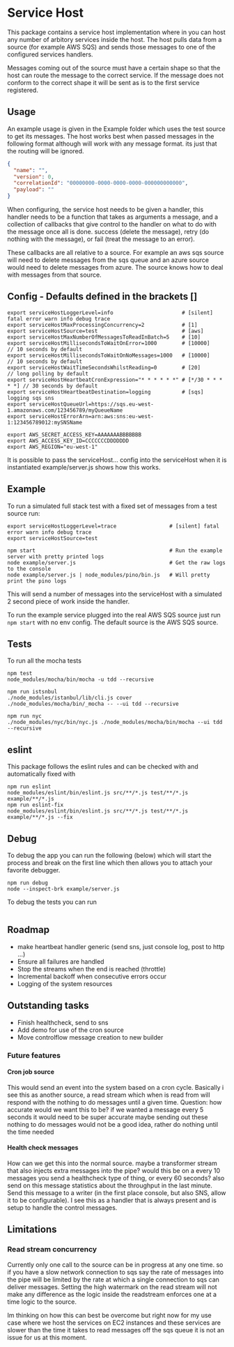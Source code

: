 # Service Host

This package contains a service host implementation where in you can host any number of arbitory services inside the host.
The host pulls data from a source (for example AWS SQS) and sends those messages to one of the configured services handlers.

Messages coming out of the source must have a certain shape so that the host can route the message to the correct service.
If the message does not conform to the correct shape it will be sent as is to the first service registered.


## Usage

An example usage is given in the Example folder which uses the test source to get its messages. The host works best when passed
messages in the following format although will work with any message format. its just that the routing will be ignored.

```json
{
  "name": "",
  "version": 0,
  "correlationId": "00000000-0000-0000-0000-000000000000",
  "payload": ""
}
```

When configuring, the service host needs to be given a handler, this handler needs to be a function that takes as arguments
a message, and a collection of callbacks that give control to the handler on what to do with the message once all is done.
success (delete the message), retry (do nothing with the message), or fail (treat the message to an error).

These callbacks are all relative to a source. For example an aws sqs source will need to delete messages from the sqs queue
and an azure source would need to delete messages from azure. The source knows how to deal with messages from that source.


## Config - Defaults defined in the brackets []
```
export serviceHostLoggerLevel=info                      # [silent] fatal error warn info debug trace
export serviceHostMaxProcessingConcurrency=2            # [1]
export serviceHostSource=test                           # [aws]
export serviceHostMaxNumberOfMessagesToReadInBatch=5    # [10]
export serviceHostMillisecondsToWaitOnError=1000        # [10000]          // 10 seconds by default
export serviceHostMillisecondsToWaitOnNoMessages=1000   # [10000]          // 10 seconds by default
export serviceHostWaitTimeSecondsWhilstReading=0        # [20]             // long polling by default
export serviceHostHeartbeatCronExpression="* * * * * *" # [*/30 * * * * *] // 30 seconds by default
export serviceHostHeartbeatDestination=logging          # [sqs] logging sqs sns
export serviceHostQueueUrl=https://sqs.eu-west-1.amazonaws.com/123456789/myQueueName
export serviceHostErrorArn=arn:aws:sns:eu-west-1:123456789012:mySNSName

export AWS_SECRET_ACCESS_KEY=AAAAAAABBBBBBB
export AWS_ACCESS_KEY_ID=CCCCCCCDDDDDDD
export AWS_REGION="eu-west-1"
```

It is possible to pass the serviceHost... config into the serviceHost when it is instantiated example/server.js shows how this works.


## Example
To run a simulated full stack test with a fixed set of messages from a test source run:
```
export serviceHostLoggerLevel=trace                 # [silent] fatal error warn info debug trace
export serviceHostSource=test

npm start                                           # Run the example server with pretty printed logs
node example/server.js                              # Get the raw logs to the console
node example/server.js | node_modules/pino/bin.js   # Will pretty print the pino logs
```
This will send a number of messages into the serviceHost with a simulated 2 second piece of work inside the handler.

To run the example service plugged into the real AWS SQS source just run ```npm start``` with no env config. The
default source is the AWS SQS source.


## Tests
To run all the mocha tests
```
npm test
node_modules/mocha/bin/mocha -u tdd --recursive

npm run istsnbul
./node_modules/istanbul/lib/cli.js cover ./node_modules/mocha/bin/_mocha -- --ui tdd --recursive

npm run nyc
./node_modules/nyc/bin/nyc.js ./node_modules/mocha/bin/mocha --ui tdd --recursive
```


## eslint
This package follows the eslint rules and can be checked with and automatically fixed with
```
npm run eslint
node_modules/eslint/bin/eslint.js src/**/*.js test/**/*.js example/**/*.js
npm run eslint-fix
node_modules/eslint/bin/eslint.js src/**/*.js test/**/*.js example/**/*.js --fix
```


## Debug
To debug the app you can run the following (below) which will start the process and
break on the first line which then allows you to attach your favorite debugger.
```
npm run debug
node --inspect-brk example/server.js
```

To debug the tests you can run
```

```

## Roadmap
* make heartbeat handler generic (send sns, just console log, post to http ...)
* Ensure all failures are handled
* Stop the streams when the end is reached (throttle)
* Incremental backoff when consecutive errors occur
* Logging of the system resources

## Outstanding tasks
* Finish healthcheck, send to sns
* Add demo for use of the cron source
* Move controlflow message creation to new builder


### Future features
#### Cron job source
This would send an event into the system based on a cron cycle. Basically i see this as another source, a read stream which
when is read from will respond with the nothing to do messages until a given time.
Question: how accurate would we want this to be? if we wanted a message every 5 seconds it would need to be super accurate
maybe sending out these nothing to do messages would not be a good idea, rather do nothing until the time needed
#### Health check messages
How can we get this into the normal source. maybe a transformer stream that also injects extra messages into the pipe?
would this be on a every 10 messages you send a healthcheck type of thing, or every 60 seconds? also send on this message
statistics about the throughput in the last minute.
Send this message to a writer (in the first place console, but also SNS, allow it to be configurable). I see this as a
handler that is always present and is setup to handle the control messages.


## Limitations
### Read stream concurrency
Currently only one call to the source can be in progress at any one time. so if you have a slow network connection to sqs say
the rate of messages into the pipe will be limited by the rate at which a single connection to sqs can deliver messages. Setting
the high watermark on the read stream will not make any difference as the logic inside the readstream enforces one at a time
logic to the source.

Im thinking on how this can best be overcome but right now for my use case where we host the services on EC2 instances and
these services are slower than the time it takes to read messages off the sqs queue it is not an issue for us at this moment.
